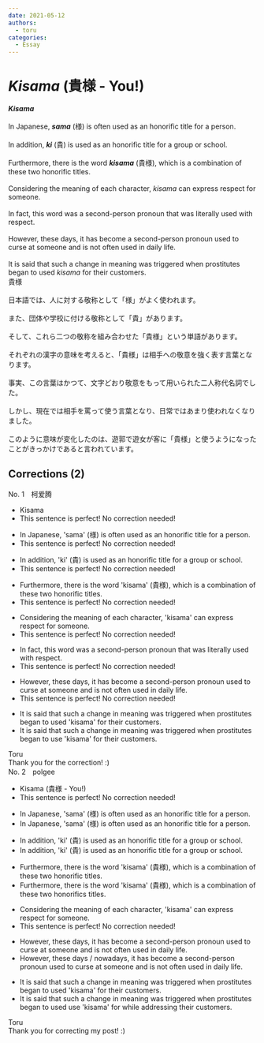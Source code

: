 ```yaml
---
date: 2021-05-12
authors:
  - toru
categories:
  - Essay
---
```


<h1 id="subject_show"><strong><em>Kisama</strong></em> (貴様 - You!)</h1>
<div class="date" hidden>May 12, 2021 21:23</div>
<div id="post"><div id="body_show_ori">
<strong><em>Kisama</strong></em><br/><br/>In Japanese, <strong><em>sama</em></strong> (様) is often used as an honorific title for a person.<br/><br/>In addition, <strong><em>ki</em></strong> (貴) is used as an honorific title for a group or school.<br/><br/>Furthermore, there is the word <strong><em>kisama</em></strong> (貴様), which is a combination of these two honorific titles.<br/><br/>Considering the meaning of each character, <em>kisama</em> can express respect for someone.<br/><br/>In fact, this word was a second-person pronoun that was literally used with respect.<br/><br/>However, these days, it has become a second-person pronoun used to curse at someone and is not often used in daily life.<br/><br/>It is said that such a change in meaning was triggered when prostitutes began to used <em>kisama</em> for their customers.
</div></div>

<!-- more -->

<div id="post_ja"><div id="body_show_mo">
貴様<br/><br/>日本語では、人に対する敬称として「様」がよく使われます。<br/><br/>また、団体や学校に付ける敬称として「貴」があります。<br/><br/>そして、これら二つの敬称を組み合わせた「貴様」という単語があります。<br/><br/>それぞれの漢字の意味を考えると、「貴様」は相手への敬意を強く表す言葉となります。<br/><br/>事実、この言葉はかつて、文字どおり敬意をもって用いられた二人称代名詞でした。<br/><br/>しかし、現在では相手を罵って使う言葉となり、日常ではあまり使われなくなりました。<br/><br/>このように意味が変化したのは、遊郭で遊女が客に「貴様」と使うようになったことがきっかけであると言われています。
</div></div>

## Corrections (2)
<div id="block"><div class="first_name"> No. 1　<span class="just_name">柯爱腾</span></div><div id="block2">
<ul class="correction_field">
<li class="incorrect">Kisama</li>
<li class="corrected perfect">This sentence is perfect! No correction needed!</li>
</ul>
<ul class="correction_field">
<li class="incorrect">In Japanese, 'sama' (様) is often used as an honorific title for a person.</li>
<li class="corrected perfect">This sentence is perfect! No correction needed!</li>
</ul>
<ul class="correction_field">
<li class="incorrect">In addition, 'ki' (貴) is used as an honorific title for a group or school.</li>
<li class="corrected perfect">This sentence is perfect! No correction needed!</li>
</ul>
<ul class="correction_field">
<li class="incorrect">Furthermore, there is the word 'kisama' (貴様), which is a combination of these two honorific titles.</li>
<li class="corrected perfect">This sentence is perfect! No correction needed!</li>
</ul>
<ul class="correction_field">
<li class="incorrect">Considering the meaning of each character, 'kisama' can express respect for someone.</li>
<li class="corrected perfect">This sentence is perfect! No correction needed!</li>
</ul>
<ul class="correction_field">
<li class="incorrect">In fact, this word was a second-person pronoun that was literally used with respect.</li>
<li class="corrected perfect">This sentence is perfect! No correction needed!</li>
</ul>
<ul class="correction_field">
<li class="incorrect">However, these days, it has become a second-person pronoun used to curse at someone and is not often used in daily life.</li>
<li class="corrected perfect">This sentence is perfect! No correction needed!</li>
</ul>
<ul class="correction_field">
<li class="incorrect">It is said that such a change in meaning was triggered when prostitutes began to used 'kisama' for their customers.</li>
<li class="corrected correct">
It is said that such a change in meaning was triggered when prostitutes began to <span class="f_blue">use</span> 'kisama' for their customers.
</li>
</ul>
</div><div class="name"><span class="just_name">Toru</span><br>
Thank you for the correction! :)
</div>
</div>
<div id="block"><div class="first_name"> No. 2　<span class="just_name">polgee</span></div><div id="block2">
<ul class="correction_field">
<li class="incorrect">Kisama (貴様 - You!)</li>
<li class="corrected perfect">This sentence is perfect! No correction needed!</li>
</ul>
<ul class="correction_field">
<li class="incorrect">In Japanese, 'sama' (様) is often used as an honorific title for a person.</li>
<li class="corrected correct">
In Japanese, 'sama' (様) is often used as an honorific <span class="sline">title</span> for a person.
</li>
</ul>
<ul class="correction_field">
<li class="incorrect">In addition, 'ki' (貴) is used as an honorific title for a group or school.</li>
<li class="corrected correct">
In addition, 'ki' (貴) is used as an honorific <span class="sline">title</span> for a group or school.
</li>
</ul>
<ul class="correction_field">
<li class="incorrect">Furthermore, there is the word 'kisama' (貴様), which is a combination of these two honorific titles.</li>
<li class="corrected correct">
Furthermore, there is the word 'kisama' (貴様), which is a combination of these two honorific<span class="f_red">s </span><span class="sline">titles</span>.
</li>
</ul>
<ul class="correction_field">
<li class="incorrect">Considering the meaning of each character, 'kisama' can express respect for someone.</li>
<li class="corrected perfect">This sentence is perfect! No correction needed!</li>
</ul>
<ul class="correction_field">
<li class="incorrect">However, these days, it has become a second-person pronoun used to curse at someone and is not often used in daily life.</li>
<li class="corrected correct">
However, these days / nowadays, it has become a second-person pronoun used to curse at someone and is not often used in daily life.
</li>
</ul>
<ul class="correction_field">
<li class="incorrect">It is said that such a change in meaning was triggered when prostitutes began to used 'kisama' for their customers.</li>
<li class="corrected correct">
It is said that such a change in meaning was triggered when prostitutes began to <span class="sline">used</span> <span class="f_red">use </span>'kisama' <span class="sline">for</span> <span class="f_red">while addressing</span> their customers.
</li>
</ul>
</div><div class="name"><span class="just_name">Toru</span><br>
Thank you for correcting my post! :)
</div>
</div>
